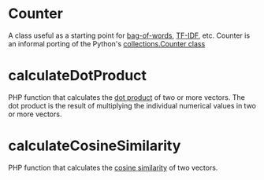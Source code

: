 # Counter
A class useful as a starting point for [bag-of-words](https://en.wikipedia.org/wiki/Bag-of-words_model), [TF-IDF](https://en.wikipedia.org/wiki/Tf%E2%80%93idf), etc. Counter is an informal porting of the Python's [collections.Counter class](https://docs.python.org/3/library/collections.html#collections.Counter)

# calculateDotProduct
PHP function that calculates the [dot product](https://en.wikipedia.org/wiki/Dot_product) of two or more vectors. The dot product is the result of multiplying the individual numerical values in two or more vectors.

# calculateCosineSimilarity
PHP function that calculates the [cosine similarity](https://en.wikipedia.org/wiki/Cosine_similarity) of two vectors.
